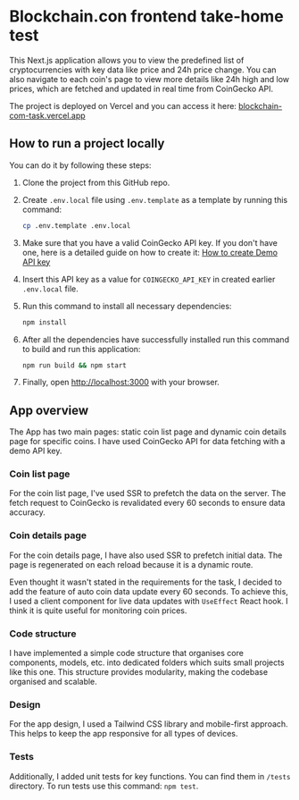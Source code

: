 # Blockchain.con frontend take-home test

This Next.js application allows you to view the predefined list of cryptocurrencies with key data like price and 24h price change. You can also navigate to each coin's page to view more details like 24h high and low prices, which are fetched and updated in real time from CoinGecko API.

The project is deployed on Vercel and you can access it here: [blockchain-com-task.vercel.app](https://blockchain-com-task.vercel.app)

## How to run a project locally

You can do it by following these steps:

1. Clone the project from this GitHub repo.
2. Create `.env.local` file using `.env.template` as a template by running this command:

   ```bash
   cp .env.template .env.local
   ```

3. Make sure that you have a valid CoinGecko API key. If you don't have one, here is a detailed guide on how to create it: [How to create Demo API key](https://support.coingecko.com/hc/en-us/articles/21880397454233-User-Guide-How-to-sign-up-for-CoinGecko-Demo-API-and-generate-an-API-key)
4. Insert this API key as a value for `COINGECKO_API_KEY` in created earlier `.env.local` file.
5. Run this command to install all necessary dependencies:

   ```bash
   npm install
   ```

6. After all the dependencies have successfully installed run this command to build and run this application:

   ```bash
   npm run build && npm start
   ```

7. Finally, open [http://localhost:3000](http://localhost:3000) with your browser.

## App overview

The App has two main pages: static coin list page and dynamic coin details page for specific coins. I have used CoinGecko API for data fetching with a demo API key.

### Coin list page

For the coin list page, I've used SSR to prefetch the data on the server. The fetch request to CoinGecko is revalidated every 60 seconds to ensure data accuracy.

### Coin details page

For the coin details page, I have also used SSR to prefetch initial data. The page is regenerated on each reload because it is a dynamic route.

Even thought it wasn't stated in the requirements for the task, I decided to add the feature of auto coin data update every 60 seconds. To achieve this, I used a client component for live data updates with `UseEffect` React hook. I think it is quite useful for monitoring coin prices.

### Code structure

I have implemented a simple code structure that organises core components, models, etc. into dedicated folders which suits small projects like this one.
This structure provides modularity, making the codebase organised and scalable.

### Design

For the app design, I used a Tailwind CSS library and mobile-first approach. This helps to keep the app responsive for all types of devices.

### Tests

Additionally, I added unit tests for key functions. You can find them in `/tests` directory. To run tests use this command: `npm test`.
